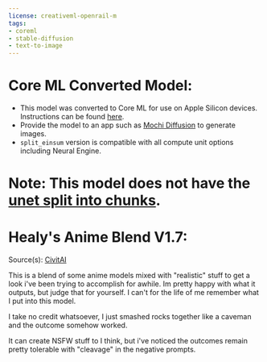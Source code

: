 ```yaml
---
license: creativeml-openrail-m
tags:
- coreml
- stable-diffusion
- text-to-image
---
```

# Core ML Converted Model:

  - This model was converted to Core ML for use on Apple Silicon devices. Instructions can be found [here](https://github.com/godly-devotion/MochiDiffusion/wiki/How-to-convert-ckpt-files-to-Core-ML).<br>
  - Provide the model to an app such as [Mochi Diffusion](https://github.com/godly-devotion/MochiDiffusion) to generate images.<br>
  - `split_einsum` version is compatible with all compute unit options including Neural Engine.<br>

# Note: This model does not have the [unet split into chunks](https://github.com/apple/ml-stable-diffusion#-converting-models-to-core-ml).

# Healy's Anime Blend V1.7:
Source(s): [CivitAI](https://civitai.com/models/1400/healys-anime-blend)

This is a blend of some anime models mixed with "realistic" stuff to get a look i've been trying to accomplish for awhile. Im pretty happy with what it outputs, but judge that for yourself. I can't for the life of me remember what I put into this model.

I take no credit whatsoever, I just smashed rocks together like a caveman and the outcome somehow worked.

It can create NSFW stuff to I think, but i've noticed the outcomes remain pretty tolerable with "cleavage" in the negative prompts.